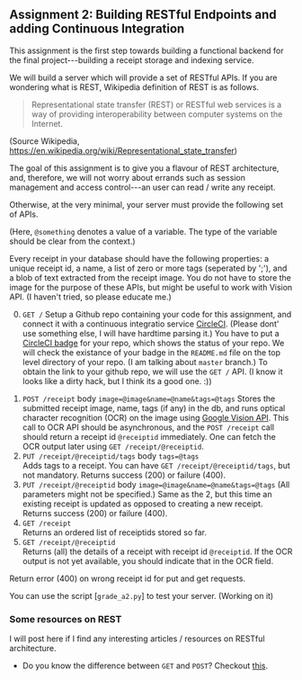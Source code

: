 Assignment 2: Building RESTful Endpoints and adding Continuous Integration
---------------------------------------------------------

This assignment is the first step towards building a functional backend for
the final project---building a receipt storage and indexing service. 

We will build a server which will provide a set of RESTful APIs. If you are wondering what is 
REST, Wikipedia definition of REST is as follows.
> Representational state transfer (REST) or RESTful web services is a way of providing interoperability between computer systems on the Internet.

(Source Wikipedia, https://en.wikipedia.org/wiki/Representational_state_transfer)

The goal of this assignment is to give you a flavour of REST architecture, and, therefore, 
we will not worry about errands such as session management and access control---an user can read / write any receipt. 

Otherwise, at the very minimal, your server must provide the following set of APIs. 

(Here, `@something` denotes a value of a variable. The type of the variable should be
clear from the context.)

Every receipt in your database should have the following properties:
a unique receipt id, a name, a list of zero or more tags (seperated by ';'),
and a blob of text extracted from the receipt image. You do not have to store the image for the purpose of these APIs,
but might be useful to work with Vision API. (I haven't tried, so please educate me.)

0. `GET /`
    Setup a Github repo containing your code for this assignment, and connect it with a continuous 
    integratio service [CircleCI](https://circleci.com/). (Please dont' use something else, I will have hardtime parsing
    it.) You have to put a [CircleCI badge](https://circleci.com/docs/1.0/status-badges/) for your repo, which shows the
    status of your repo. We will check the existance of your badge in the `README.md` file on the top level directory of
    your repo. (I am talking about `master` branch.) 
    To obtain the link to your github repo, we will use the `GET /` API. (I know it looks like a dirty hack, but I think
    its a good one. :))
<!-- 1. `POST /user` body `username=@x&password=@y`  
    Registers a user with username `@x` and password `@y`. If a user already
    exists with the same username, the system should throw an error.  
    Returns 200 for success, and 400 for Failure. -->
1. `POST /receipt` body `image=@image&name=@name&tags=@tags`
    Stores the submitted receipt image, name, tags (if any) in the db, and 
    runs optical character recognition (OCR) on the image using [Google Vision API](https://cloud.google.com/vision/).
    This call to OCR API should be asynchronous, and the `POST /receipt` call should return a receipt id `@receiptid` 
    immediately.  One can fetch the OCR output later using `GET /receipt/@receiptid`.
2. `PUT /receipt/@receiptid/tags` body `tags=@tags`  
   Adds tags to a receipt. You can have `GET /receipt/@receiptid/tags`, but not mandatory.
   Returns success (200) or failure (400).
3. `PUT /receipt/@receiptid` body `image=@image&name=@name&tags=@tags`  (All parameters might not be specified.) 
   Same as the 2, but this time an existing receipt is updated as opposed to creating
   a new receipt.  Returns success (200) or failure (400).
4. `GET /receipt`  
   Returns an ordered list of receiptids stored so far.
5. `GET /receipt/@receiptid`  
  Returns (all) the details of a receipt with receipt id `@receiptid`. If the OCR output is not yet available, you should indicate that in the OCR field.
  

Return error (400) on wrong receipt id for put and get requests.

You can use the script [`grade_a2.py`]  to test your server. (Working on it)



### Some resources on REST
I will post here if I find any interesting articles / resources on RESTful architecture. 
* Do you know the difference between `GET` and `POST`? Checkout [this](https://www.w3schools.com/tags/ref_httpmethods.asp). 
